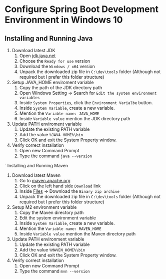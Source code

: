 # Configure Spring Boot Development Environment in Windows 10

## Installing and Running Java 
1. Download latest JDK
   1. Open [jdk.java.net](http://jdk.java.net/)
   2. Choose the `Ready for use` version
   3. Download the `Windows / x64` version 
   4. Unpack the downloaded zip file in `C:\dev\tools` folder (Although not required but I prefer this folder structure)
2. Setup JAVA_HOME enviroment variable
   1. Copy the path of the JDK directory path
   2. Open Windows Setting -> Search for `Edit the system environment variables`
   3. Inside `System Properties`, click the `Environment Varialbe` button.
   4. Inside `System Variable`, create a new variable.
   5. Mention the `Variable name: JAVA_HOME`
   6. Inside `Variable value` mention the JDK directory path
3. Update PATH enviroment variable 
   1. Update the existing PATH variable
   2. Add the value `%JAVA_HOME%\bin`
   3. Click OK and exit the System Property window.
4. Verify correct installation
   1. Open new Command Prompt
   2. Type the command `java --version`

` Installing and Running Maven
1. Download latest Maven
   1. Go to [maven.apache.org](http://maven.apache.org/)
   2. Click on the left hand side `Download` link
   3. Inside [Files](https://maven.apache.org/download.cgi#files) -> Download the `Binary zip archive` 
   4. Unpack the downloaded zip file in `C:\dev\tools` folder (Although not required but I prefer this folder structure)
2. Setup M2 environment variable
   1. Copy the Maven directory path
   2. Edit the system environment variable
   3. Inside `System Variable`, create a new variable.
   4. Mention the `Variable name: MAVEN_HOME`
   5. Inside `Variable value` mention the Maven directory path
3. Update PATH environment variable
   1. Update the existing PATH variable
   2. Add the value `%MAVEN_HOME%\bin`
   3. Click OK and exit the System Property window.
4. Verify correct installation
   1. Open new Command Prompt
   2. Type the command `mvn --version`